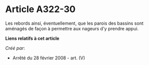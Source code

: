 # Article A322-30

Les rebords ainsi, éventuellement, que les parois des bassins sont aménagés de façon à permettre aux nageurs d'y prendre
appui.

**Liens relatifs à cet article**

_Créé par_:

  - Arrêté du 28 février 2008 - art. (V)
